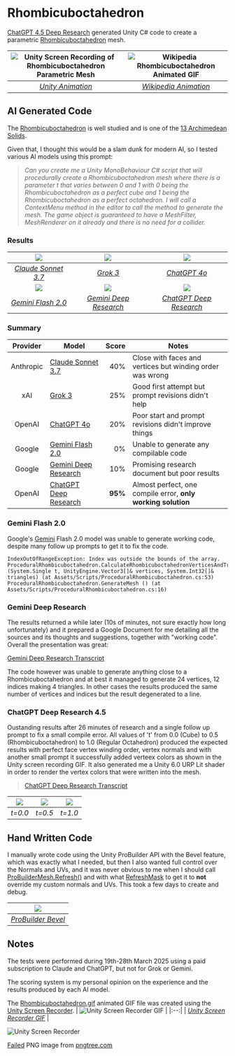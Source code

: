 # Rhombicuboctahedron

[ChatGPT 4.5 Deep Research](https://openai.com/index/introducing-deep-research/) generated Unity C# code to create a parametric [Rhombicuboctahedron](https://en.wikipedia.org/wiki/Rhombicuboctahedron) mesh.

| ![Unity Screen Recording of Rhombicuboctahedron Parametric Mesh](/docs/Rhombicuboctahedron.gif) |  ![Wikipedia Rhombicuboctahedron Animated GIF](/docs/P2-A5-P3.gif) |
|:--:|:--:|
| _[Unity Animation](https://docs.unity3d.com/Packages/com.unity.recorder@5.1/manual/index.html)_ | _[Wikipedia Animation](https://en.wikipedia.org/wiki/Rhombicuboctahedron)_ |

## AI Generated Code

The [Rhombicuboctahedron](https://en.wikipedia.org/wiki/Rhombicuboctahedron) is well studied and is one of the [13 Archimedean Solids](https://en.wikipedia.org/wiki/Archimedean_solid).

Given that, I thought this would be a slam dunk for modern AI, so I tested various AI models using this prompt:
> _Can you create me a Unity MonoBehaviour C# script that will procedurally create a Rhombicuboctahedron mesh where there is a parameter t that varies between 0 and 1 with 0 being the Rhombicuboctahedron as a perfect cube and 1 being the Rhombicuboctahedron as a perfect octahedron. I will call a ContextMenu method in the editor to call the method to generate the mesh. The game object is guaranteed to have a MeshFilter, MeshRenderer on it already and there is no need for a collider._

### Results

| ![](/docs/Claude.png) | ![](/docs/Grok.png) | ![](/docs/ChatGPT.png) |
|:-:|:--:|:--:|
| _[Claude Sonnet 3.7](https://www.anthropic.com/claude/sonnet)_ | _[Grok 3](https://grok.com/)_ | _[ChatGPT 4o](https://chatgpt.com/)_ |
| ![](/docs/Gemini.png) | ![](/docs/Gemini-DeepResearch.png) | ![](/docs/Rhombicuboctahedron-320x320.gif) |
| _[Gemini Flash 2.0](https://gemini.google/)_ | _[Gemini Deep Research](https://gemini.google/)_ | _[ChatGPT Deep Research](https://openai.com/index/introducing-gpt-4-5/)_ |

### Summary

| Provider | Model | Score | Notes |
|:--:|--|--:|--|
| Anthropic | [Claude Sonnet 3.7](https://www.anthropic.com/claude/sonnet) | 40% | Close with faces and vertices but winding order was wrong |
| xAI | [Grok 3](https://grok.com/) | 25% | Good first attempt but prompt revisions didn't help |
| OpenAI | [ChatGPT 4o](https://chatgpt.com/) | 20% | Poor start and prompt revisions didn't improve things |
| Google | [Gemini Flash 2.0](https://gemini.google/) | 0% | Unable to generate any compilable code |
| Google | [Gemini Deep Research](https://gemini.google/) | 10% | Promising research document but poor results |
| OpenAI | [ChatGPT Deep Research](https://openai.com/index/introducing-gpt-4-5/) | **95%** | Almost perfect, one compile error, **only working solution** |

### Gemini Flash 2.0

Google's [Gemini](https://gemini.google/) Flash 2.0 model was unable to generate working code, despite many follow up prompts to get it to fix the code.

```
IndexOutOfRangeException: Index was outside the bounds of the array.
ProceduralRhombicuboctahedron.CalculateRhombicuboctahedronVerticesAndTriangles (System.Single t, UnityEngine.Vector3[]& vertices, System.Int32[]& triangles) (at Assets/Scripts/ProceduralRhombicuboctahedron.cs:53)
ProceduralRhombicuboctahedron.GenerateMesh () (at Assets/Scripts/ProceduralRhombicuboctahedron.cs:16)
```

### Gemini Deep Research 

The results returned a while later (10s of minutes, not sure exactly how long unfortunately) and it prepared a Google Document for me detailing all the sources and its thoughts and suggestions, together with "working code". Overall the presentation was great:

[Gemini Deep Research Transcript](https://docs.google.com/document/d/10nyRoulTEgFuvTiwIbM9txLCUbPuh6JCgWq644082Cw/edit?usp=sharing)

The code however was unable to generate anything close to a Rhombicuboctahedron and at best it managed to generate 24 vertices, 12 indices making 4 triangles. In other cases the results produced the same number of vertices and indices but the result degenerated to a line.

### ChatGPT Deep Research 4.5

Oustanding results after 26 minutes of research and a single follow up prompt to fix a small compile error. All values of 't' from 0.0 (Cube) to 0.5 (Rhombicuboctahedron) to 1.0 (Regular Octahedron) produced the expected results with perfect face vertex winding order, vertex normals and with another small prompt it successfully added verteex colors as shown in the Unity screen recording GIF. It also generated me a Unity 6.0 URP Lit shader in order to render the vertex colors that were written into the mesh.

> [ChatGPT Deep Research Transcript](https://chatgpt.com/share/67e6f9a5-daa0-8007-9022-af811ec9d063)

| ![](/docs/ChatGPT-DeepResearch-t=0.png) | ![](/docs/ChatGPT-DeepResearch-t=0.5.png) | ![](/docs/ChatGPT-DeepResearch-t=1.png) |
|:--:|:--:|:--:|
| _t=0.0_ | _t=0.5_ | _t=1.0_ |


## Hand Written Code

I manually wrote code using the Unity ProBuilder API with the Bevel feature, which was exactly what I needed, but then I also wanted full control over the Normals and UVs, and it was never obvious to me when I should call [ProBuilderMesh.Refresh()](https://docs.unity3d.com/Packages/com.unity.probuilder@6.0/api/UnityEngine.ProBuilder.ProBuilderMesh.html#UnityEngine.ProBuilder.ProBuilderMesh.Refresh(UnityEngine.ProBuilder.RefreshMask)) and with what [RefreshMask](https://docs.unity3d.com/Packages/com.unity.probuilder@6.0/api/UnityEngine.ProBuilder.RefreshMask.html) to get it to **not** override my custom normals and UVs. This took a few days to create and debug.

| ![](/docs/ProBuilder%20Bevel.png) |
|:--:|
| _[ProBuilder Bevel](https://docs.unity3d.com/Packages/com.unity.probuilder@6.0/manual/Edge_Bevel.html)_ |


## Notes

The tests were performed during 19th-28th March 2025 using a paid subscription to Claude and ChatGPT, but not for Grok or Gemini.

The scoring system is my personal opinion on the experience and the results produced by each AI model.

The [Rhombicuboctahedron.gif](/docs/Rhombicuboctahedron.gif) animated GIF file was created using the [Unity Screen Recorder](https://docs.unity3d.com/Packages/com.unity.recorder@5.1/manual/index.html).
| ![Unity Screen Recorder GIF](/docs/Rhombicuboctahedron-GitHubPreview.gif) |
|:--:|
| _[Unity Screen Recorder GIF](https://docs.unity3d.com/Packages/com.unity.recorder@5.1/manual/index.html)_ |

![Unity Screen Recorder](/docs/UnityScreenRecorder.png)

[Failed](/docs/Gemini.png) PNG image from [pngtree.com](https://pngtree.com/freepng/failed-icon_6612292.html)
